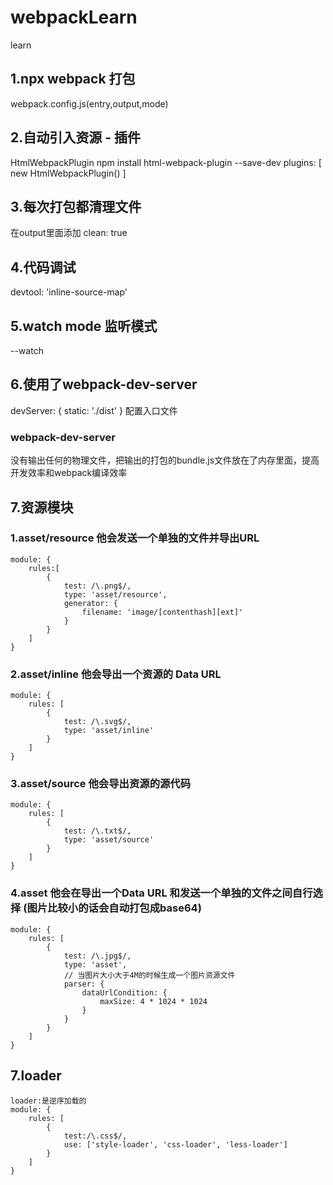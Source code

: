 # webpackLearn
learn
## 1.npx webpack 打包
webpack.config.js(entry,output,mode)
## 2.自动引入资源 - 插件
HtmlWebpackPlugin
npm install html-webpack-plugin --save-dev
plugins: [
    new HtmlWebpackPlugin()
]
## 3.每次打包都清理文件
在output里面添加
clean: true
## 4.代码调试
devtool: 'inline-source-map'
## 5.watch mode 监听模式
--watch
## 6.使用了webpack-dev-server
devServer: {
    static: './dist'
}
配置入口文件<br>
### webpack-dev-server 
没有输出任何的物理文件，把输出的打包的bundle.js文件放在了内存里面，提高开发效率和webpack编译效率
## 7.资源模块
### 1.asset/resource 他会发送一个单独的文件并导出URL
    module: {
        rules:[
            {
                test: /\.png$/,
                type: 'asset/resource',
                generator: {
                    filename: 'image/[contenthash][ext]'
                }
            }
        ]
    }
### 2.asset/inline 他会导出一个资源的 Data URL
    module: {
        rules: [
            {
                test: /\.svg$/,
                type: 'asset/inline'
            }
        ]
    }
### 3.asset/source 他会导出资源的源代码
    module: {
        rules: [
            {
                test: /\.txt$/,
                type: 'asset/source'
            }
        ]
    }
### 4.asset 他会在导出一个Data URL 和发送一个单独的文件之间自行选择 (图片比较小的话会自动打包成base64)
    module: {
        rules: [
            {
                test: /\.jpg$/,
                type: 'asset',
                // 当图片大小大于4M的时候生成一个图片资源文件
                parser: {
                    dataUrlCondition: {
                        maxSize: 4 * 1024 * 1024
                    }
                }
            }
        ]
    }
## 7.loader
    loader:是逆序加载的
    module: {
        rules: [
            {
                test:/\.css$/,
                use: ['style-loader', 'css-loader', 'less-loader']
            }
        ]
    }